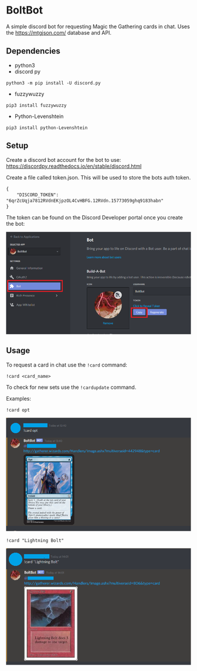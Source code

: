 # BoltBot 
A simple discord bot for requesting Magic the Gathering cards in chat.
Uses the https://mtgjson.com/ database and API.

## Dependencies
* python3
* discord py
```
python3 -m pip install -U discord.py
```
* fuzzywuzzy
```
pip3 install fuzzywuzzy
```
* Python-Levenshtein
```
pip3 install python-Levenshtein
```

## Setup
Create a discord bot account for the bot to use:
https://discordpy.readthedocs.io/en/stable/discord.html

Create a file called token.json. This will be used to store the bots auth token.
```
{
    "DISCORD_TOKEN": "6qrZcUqja7812RVdnEKjpzOL4CvHBFG.12RVdn.15773059ghq9183habn"
}
```
The token can be found on the Discord Developer portal once you create the bot:

![image](https://github.com/garyfm/BoltBot/blob/master/pic/discord_token.PNG)

## Usage
To request a card in chat use the `!card` command:
```
!card <card_name>
```

To check for new sets use the `!cardupdate` command.


Examples:
```
!card opt
```
![image](https://github.com/garyfm/BoltBot/blob/master/pic/example_opt.PNG)

```
!card "Lightning Bolt"
```
![image](https://github.com/garyfm/BoltBot/blob/master/pic/example_lightning_bolt.PNG)

